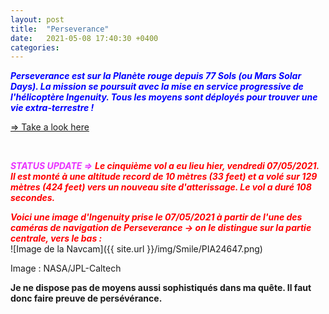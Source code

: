 ```yaml
---
layout: post
title:  "Perseverance"
date:   2021-05-08 17:40:30 +0400
categories: 
---
```

<span style="color: blue">***Perseverance est sur la Planète rouge depuis 77 Sols (ou Mars Solar Days). La mission se poursuit avec la mise en service progressive de l'hélicoptère Ingenuity. Tous les moyens sont déployés pour trouver une vie extra-terrestre !***</span>

<a href="https://mars.nasa.gov/mars2020/" target="_blank">=> Take a look here</a>
<!---
<span><a href="https://www.youtube.com/watch?v=ND7YO715QOE" target="_blank">Suivre ici en direct le premier vol d'ingenuity le 12/04/2021 à partir de 11h30 (heure Réunion)</a></span>
--->
<br>

<span style="color: #e933ff">***STATUS UPDATE =>***</span>
<span style="color: red">***Le cinquième vol  a eu lieu hier, vendredi 07/05/2021. Il est monté à une altitude record de 10 mètres (33 feet) et a volé sur 129 mètres (424 feet) vers un nouveau site d'atterissage. Le vol a duré 108 secondes.***</span>

<span style="color: red">***Voici une image d'Ingenuity prise le 07/05/2021 à partir de l'une des caméras de navigation de Perseverance -> on le distingue sur la partie centrale, vers le bas :***</span>
<br>
![Image de la Navcam]({{ site.url }}/img/Smile/PIA24647.png)

Image : NASA/JPL-Caltech


**Je ne dispose pas de moyens aussi sophistiqués dans ma quête. Il faut donc faire preuve de persévérance.**
